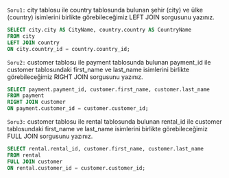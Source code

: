 `Soru1:` city tablosu ile country tablosunda bulunan şehir (city) ve ülke (country) isimlerini birlikte görebileceğimiz LEFT JOIN sorgusunu yazınız.

```SQL
SELECT city.city AS CityName, country.country AS CountryName
FROM city
LEFT JOIN country
ON city.country_id = country.country_id;

```

`Soru2:` customer tablosu ile payment tablosunda bulunan payment_id ile customer tablosundaki first_name ve last_name isimlerini birlikte görebileceğimiz RIGHT JOIN sorgusunu yazınız.

```SQL
SELECT payment.payment_id, customer.first_name, customer.last_name
FROM payment
RIGHT JOIN customer
ON payment.customer_id = customer.customer_id;
```

`Soru3:` customer tablosu ile rental tablosunda bulunan rental_id ile customer tablosundaki first_name ve last_name isimlerini birlikte görebileceğimiz FULL JOIN sorgusunu yazınız.

```SQL
SELECT rental.rental_id, customer.first_name, customer.last_name
FROM rental
FULL JOIN customer
ON rental.customer_id = customer.customer_id;
```
